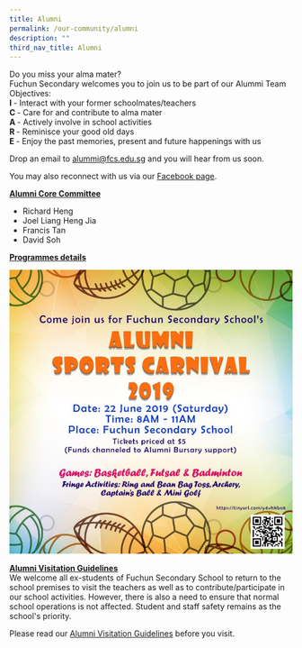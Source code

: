 ```yaml
---
title: Alumni
permalink: /our-community/alumni
description: ""
third_nav_title: Alumni
---
```

<p>Do you miss your alma mater?<br />Fuchun Secondary welcomes you to join us to be part of our Alummi Team<br />Objectives:<br /><strong>I&nbsp;</strong>- Interact with your former schoolmates/teachers<br /><strong>C&nbsp;</strong>- Care for and contribute to alma mater<br /><strong>A&nbsp;</strong>- Actively involve in school activities<br /><strong>R&nbsp;</strong>- Reminisce your good old days<br /><strong>E&nbsp;</strong>- Enjoy the past memories, present and future happenings with us</p>
<p>Drop an email to&nbsp;<a href="mailto:alummi@fcs.edu.sg" target="">alummi@fcs.edu.sg</a>&nbsp;and you will hear from us soon.</p>
<p>You may also reconnect with us via our&nbsp;<a href="https://www.facebook.com/fuchun.graduates/" target="">Facebook page</a>.</p>
<p><strong><u>Alumni Core Committee</u></strong></p>
<ul>
<li>Richard Heng</li>
<li>Joel Liang Heng Jia</li>
<li>Francis Tan</li>
<li>David Soh</li>
</ul>
<p><strong><u>Programmes details</u></strong></p>
<img src="/images/alum.jpeg">
<p><u><strong>Alumni Visitation Guidelines<br /></strong></u>We welcome all ex-students of Fuchun Secondary School to return to the school premises to visit the teachers as well as to contribute/participate in our school activities. However, there is also a need to ensure that normal school operations is not affected. Student and staff safety remains as the school's priority.&nbsp;</p>
<p>Please read our&nbsp;<a href="/files/B%20Alumni%20Visitation%20Guidelines.pdf" target="">Alumni Visitation Guidelines</a>&nbsp;before you visit.</p>